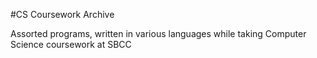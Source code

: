 #CS Coursework Archive

Assorted programs, written in various languages while taking Computer Science coursework at SBCC

